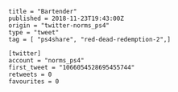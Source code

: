 ```
title = "Bartender"
published = 2018-11-23T19:43:00Z
origin = "twitter-norms_ps4"
type = "tweet"
tag = [ "ps4share", "red-dead-redemption-2",]

[twitter]
account = "norms_ps4"
first_tweet = "1066054528695455744"
retweets = 0
favourites = 0
```

<p class='image'><img src='https://mnf.m17s.net/2018/11/23/Dsti8WfXgAYGMqn.jpg' alt=''></p>

